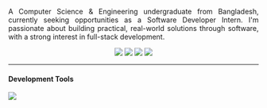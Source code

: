
<div align="center">
  <p align="justify">A Computer Science & Engineering undergraduate from Bangladesh, currently seeking opportunities as a Software Developer Intern. I'm passionate about building practical, real-world solutions through software, with a strong interest in full-stack development.</p>
</div>

<div align="center">
<a href="https://drive.google.com/file/d/1XuPw0mz_IlVQLcXsanrZUjjnwdKbLUlL/view?usp=drive_link"><img src="https://img.shields.io/badge/TahsinHasibCV-255E63?style=for-the-badge&logo=CV&logoColor=white"></a>
<a href="https://stackoverflow.com/users/21026575/tahsin-hasib"><img src="https://img.shields.io/badge/Stack_Overflow-FE7A16?style=for-the-badge&logo=stack-overflow&logoColor=white"></a>
  <a href="https://codeforces.com/profile/tahsinhasib"><img src = "https://img.shields.io/badge/Codeforces-445f9d?style=for-the-badge&logo=Codeforces&logoColor=white"></a>
  <a href="https://leetcode.com/tahsinhasib/"><img src = "https://img.shields.io/badge/-LeetCode-FFA116?style=for-the-badge&logo=LeetCode&logoColor=black"></a>
</div>

---


<div align="left">
  <h4>Development Tools</h4>
  <img src="https://skillicons.dev/icons?i=html,css,js,typescript,bootstrap,tailwindcss,nextjs,nestjs,nodejs,dotnet,cs,mysql,postgres,vscode,visualstudio,sublime,pycharm,figma,autocad,ps,r,python,tensorflow,windows,ubuntu"/>
</div>


